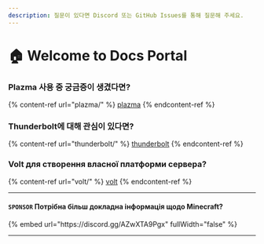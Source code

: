 ```yaml
---
description: 질문이 있다면 Discord 또는 GitHub Issues를 통해 질문해 주세요.
---
```


# 🏠 Welcome to Docs Portal

### Plazma 사용 중 궁금증이 생겼다면?

{% content-ref url="plazma/" %}
[plazma](plazma/)
{% endcontent-ref %}

### Thunderbolt에 대해 관심이 있다면?

{% content-ref url="thunderbolt/" %}
[thunderbolt](thunderbolt/)
{% endcontent-ref %}

### Volt для створення власної платформи сервера?

{% content-ref url="volt/" %}
[volt](volt/)
{% endcontent-ref %}

***

#### `SPONSOR` Потрібна більш докладна інформація щодо Minecraft? <a href="#etc-1" id="etc-1"></a>

{% embed url="https\://discord.gg/AZwXTA9Pgx" fullWidth="false" %}

***
